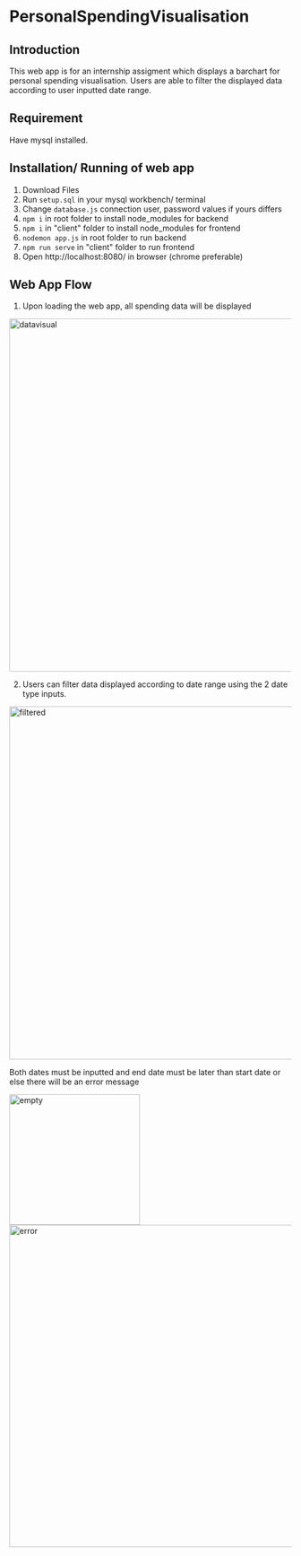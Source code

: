 # PersonalSpendingVisualisation


## Introduction
This web app is for an internship assigment which displays a barchart for personal spending visualisation. Users are able to filter the displayed data according to user inputted date range. 

## Requirement
Have mysql installed.

## Installation/ Running of web app
1) Download Files
2) Run ```setup.sql``` in your mysql workbench/ terminal
3) Change ```database.js``` connection user, password values if yours differs
4) ```npm i``` in root folder to install node_modules for backend
5) ```npm i``` in "client" folder to install node_modules for frontend
6) ```nodemon app.js``` in root folder to run backend
7) ```npm run serve``` in "client" folder to run frontend
8) Open http://localhost:8080/ in browser (chrome preferable)

## Web App Flow

1) Upon loading the web app, all spending data will be displayed
<img width="630" alt="datavisual" src="https://user-images.githubusercontent.com/101784318/205484357-6bdfed55-cb37-4cea-8859-6efa7ac8bc07.PNG">


2) Users can filter data displayed according to date range using the 2 date type inputs.
<img width="630" alt="filtered" src="https://user-images.githubusercontent.com/101784318/205484349-06011081-0ff3-4807-8e31-761179f3c7fa.PNG">


   Both dates must be inputted and end date must be later than start date or else there will be an error message
   
<img width="233" alt="empty" src="https://user-images.githubusercontent.com/101784318/205483984-4eb6debc-0c33-4921-8330-eb2b1d5a6213.PNG">
<img width="575" alt="error" src="https://user-images.githubusercontent.com/101784318/205484008-f6429dc9-2f7d-4388-b032-9de8b4c39288.PNG">

  
